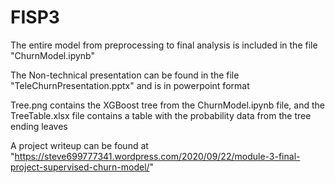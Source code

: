 # FISP3

The entire model from preprocessing to final analysis is included in the file "ChurnModel.ipynb"

The Non-technical presentation can be found in the file "TeleChurnPresentation.pptx" and is in powerpoint format

Tree.png contains the XGBoost tree from the ChurnModel.ipynb file, and the TreeTable.xlsx file contains a table with the probability data from the tree ending leaves

A project writeup can be found at "https://steve699777341.wordpress.com/2020/09/22/module-3-final-project-supervised-churn-model/"